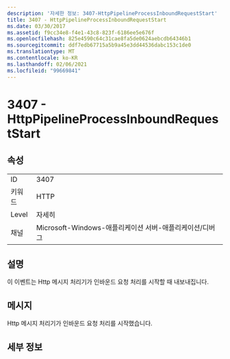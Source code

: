 ```yaml
---
description: '자세한 정보: 3407-HttpPipelineProcessInboundRequestStart'
title: 3407 - HttpPipelineProcessInboundRequestStart
ms.date: 03/30/2017
ms.assetid: f9cc34e8-f4e1-43c8-823f-6186ee5e676f
ms.openlocfilehash: 825e4590c64c31cae8fa5de0624aebcdb64346b1
ms.sourcegitcommit: ddf7edb67715a5b9a45e3dd44536dabc153c1de0
ms.translationtype: MT
ms.contentlocale: ko-KR
ms.lasthandoff: 02/06/2021
ms.locfileid: "99669841"
---
```

# <a name="3407---httppipelineprocessinboundrequeststart"></a>3407 - HttpPipelineProcessInboundRequestStart

## <a name="properties"></a>속성  
  
|||  
|-|-|  
|ID|3407|  
|키워드|HTTP|  
|Level|자세히|  
|채널|Microsoft-Windows-애플리케이션 서버-애플리케이션/디버그|  
  
## <a name="description"></a>설명  

 이 이벤트는 Http 메시지 처리기가 인바운드 요청 처리를 시작할 때 내보내집니다.  
  
## <a name="message"></a>메시지  

 Http 메시지 처리기가 인바운드 요청 처리를 시작했습니다.  
  
## <a name="details"></a>세부 정보
